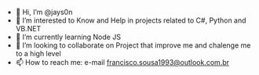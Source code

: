 - 👋 Hi, I’m @jays0n
- 👀 I’m interested to Know and Help in projects related to C#, Python and VB.NET
- 🌱 I’m currently learning Node JS
- 💞️ I’m looking to collaborate on Project that improve me and chalenge me to a high level
- 📫 How to reach me: e-mail francisco.sousa1993@outlook.com.br

<!---
jays0n/jays0n is a ✨ special ✨ repository because its `README.md` (this file) appears on your GitHub profile.
You can click the Preview link to take a look at your changes.
--->
